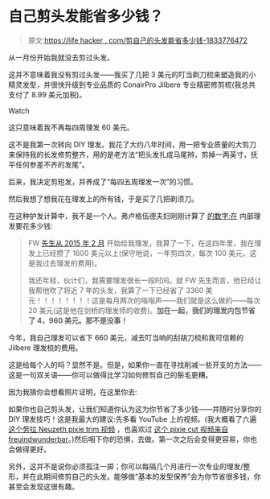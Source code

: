 # 自己剪头发能省多少钱？

> 原文:[https://life hacker . com/剪自己的头发能省多少钱-1833776472](https://lifehacker.com/how-much-money-can-you-save-by-cutting-your-own-hair-1833776472)

从一月份开始我就没去剪过头发。

这并不意味着我没有剪过头发——我买了几把 3 美元的叮当剃刀梳来塑造我的小精灵发型，并很快升级到专业品质的 ConairPro Jilbere 专业精密修剪梳(我总共支付了 8.99 美元加税)。

Watch

这只意味着我不再每四周理发 60 美元。

这不是我第一次转向 DIY 理发。我花了大约八年时间，用一把专业质量的大剪刀来保持我的长发修剪整齐，用的是老方法“把头发扎成马尾辫，剪掉一两英寸，抚平任何参差不齐的发尾”。

后来，我决定剪短发，并养成了“每四五周理发一次”的习惯。

然后我想了想我花在理发上的所有钱，于是买了几把剃须刀。

在这种护发计算中，我不是一个人。弗卢格伍德夫妇刚刚计算了 [的数字:在](https://www.frugalwoods.com/2019/04/02/sunk-costs-paralysis-by-analysis-and-why-i-finally-cut-my-hair-short/) 内部理发要花多少钱:

> FW [先生从 2015 年 2 月](https://www.frugalwoods.com/2015/02/06/final-frontier-of-frugality-my-husband-gave-me-a-haircut/) 开始给我理发，我算了一下，在这四年里，我在理发上已经攒了 1600 美元以上(保守地说，一年剪四次，每次 100 美元，这是我过去理发的费用)。
> 
> 我还年轻，伙计们，我需要理发很长一段时间。就 FW 先生而言，他已经让我帮他吹了将近 7 年的头发，我算了一下已经省了 3360 美元！！！！！！！！这是每月两次的嗡嗡声——我们就是这么做的——每次 20 美元(这是他在剑桥的理发师的收费)。**加在一起，我们的理发内包节省了 4，960 美元。那不是没事！**

今年，我自己理发可以省下 660 美元，减去叮当响的刮胡刀梳和我可信赖的 Jilbere 理发梳的费用。

这是给每个人的吗？显然不是。但是，如果你一直在寻找削减一些开支的方法——这是一句双关语——你可以做得比学习如何修剪自己的鬃毛更糟。

因为我猜你会想看照片证明，在这里你去:

如果你也自己剪头发，让我们知道你认为这为你节省了多少钱——并随时分享你的 DIY 理发技巧！这是我最大的建议:先多看 YouTube 上的视频。(我大概看了六遍 [这个劳拉 Neuzeth pixie trim 视频](https://youtu.be/gBF0yHV8tjc) ，也喜欢过 [这个 pixie cut 视频来自 freuindwunderbar](https://youtu.be/ZZSTOr0dapA)。)然后咽下你的恐惧，去做。第一次之后会变得更容易，你也会做得更好。

另外，这并不是说你必须孤注一掷；你可以每隔几个月进行一次专业的理发/整形，并在此期间修剪自己的头发。能够做“基本的发型保养”会为你节省很多钱，你甚至会发现这很有趣。